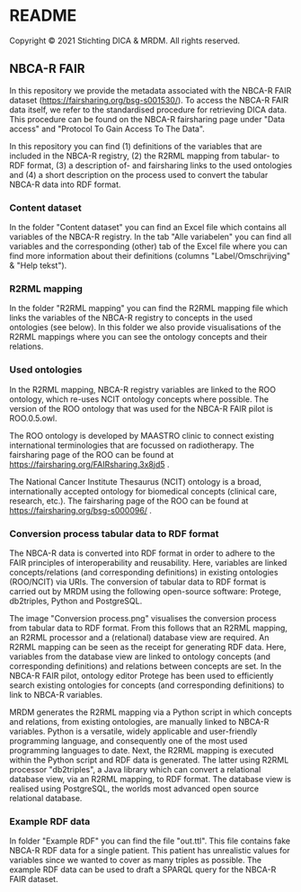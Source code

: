 # README #

Copyright © 2021 Stichting DICA & MRDM. All rights reserved.

## NBCA-R FAIR ##
In this repository we provide the metadata associated with the NBCA-R FAIR dataset (https://fairsharing.org/bsg-s001530/). To access the NBCA-R FAIR data itself, we refer to the standardised procedure for retrieving DICA data. This procedure can be found on the NBCA-R fairsharing page under "Data access" and "Protocol To Gain Access To The Data".

In this repository you can find (1) definitions of the variables that are included in the NBCA-R registry, (2) the R2RML mapping from tabular- to RDF format, (3) a description of- and fairsharing links to the used ontologies and (4) a short description on the process used to convert the tabular NBCA-R data into RDF format. 

### Content dataset ###
In the folder "Content dataset" you can find an Excel file which contains all variables of the NBCA-R registry. In the tab "Alle variabelen" you can find all variables and the corresponding (other) tab of the Excel file where you can find more information about their definitions (columns "Label/Omschrijving" & "Help tekst").

### R2RML mapping ###
In the folder "R2RML mapping" you can find the R2RML mapping file which links the variables of the NBCA-R registry to concepts in the used ontologies (see below). In this folder we also provide visualisations of the R2RML mappings where you can see the ontology concepts and their relations. 

### Used ontologies ###
In the R2RML mapping, NBCA-R registry variables are linked to the ROO ontology, which re-uses NCIT ontology concepts where possible. The version of the ROO ontology that was used for the NBCA-R FAIR pilot is ROO.0.5.owl.

The ROO ontology is developed by MAASTRO clinic to connect existing international terminologies that are focussed on radiotherapy. The fairsharing page of the ROO can be found at https://fairsharing.org/FAIRsharing.3x8jd5 .

The National Cancer Institute Thesaurus (NCIT) ontology is a broad, internationally accepted ontology for biomedical concepts (clinical care, research, etc.). The fairsharing page of the ROO can be found at https://fairsharing.org/bsg-s000096/ .

### Conversion process tabular data to RDF format ###
The NBCA-R data is converted into RDF format in order to adhere to the FAIR principles of interoperability and reusability. Here, variables are linked concepts/relations (and corresponding definitions) in existing ontologies (ROO/NCIT) via URIs. The conversion of tabular data to RDF format is carried out by MRDM using the following open-source software: Protege, db2triples, Python and PostgreSQL. 

The image "Conversion process.png" visualises the conversion process from tabular data to RDF format. From this follows that an R2RML mapping, an R2RML processor and a (relational) database view are required. An R2RML mapping can be seen as the receipt for generating RDF data. Here, variables from the database view are linked to ontology concepts (and corresponding definitions) and relations between concepts are set. In the NBCA-R FAIR pilot, ontology editor Protege has been used to efficiently search existing ontologies for concepts (and corresponding definitions) to link to NBCA-R variables.

MRDM generates the R2RML mapping via a Python script in which concepts and relations, from existing ontologies, are manually linked to NBCA-R variables. Python is a versatile, widely applicable and user-friendly programming language, and consequently one of the most used programming languages to date. Next, the R2RML mapping is executed within the Python script and RDF data is generated. The latter using R2RML processor "db2triples", a Java library which can convert a relational database view, via an R2RML mapping, to RDF format. The database view is realised using PostgreSQL, the worlds most advanced open source relational database. 

### Example RDF data ###
In folder "Example RDF" you can find the file "out.ttl". This file contains fake NBCA-R RDF data for a single patient. This patient has unrealistic values for variables since we wanted to cover as many triples as possible. The example RDF data can be used to draft a SPARQL query for the NBCA-R FAIR dataset.
